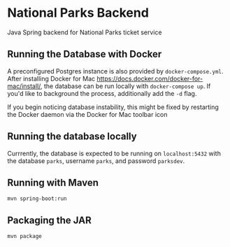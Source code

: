 # National Parks Backend

Java Spring backend for National Parks ticket service

## Running the Database with Docker

A preconfigured Postgres instance is also provided by `docker-compose.yml`. After installing Docker for Mac <https://docs.docker.com/docker-for-mac/install/>, the database can be run locally with `docker-compose up`. If you'd like to background the process, additionally add the `-d` flag.

If you begin noticing database instability, this might be fixed by restarting the Docker daemon via the Docker for Mac toolbar icon

## Running the database locally

Currrently, the database is expected to be running on `localhost:5432` with the database `parks`, username `parks`, and password `parksdev`.

## Running with Maven

    mvn spring-boot:run

## Packaging the JAR

    mvn package
